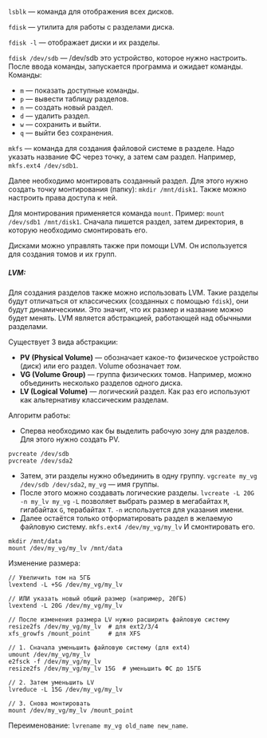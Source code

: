 `lsblk` — команда для отображения всех дисков.

`fdisk` — утилита для работы с разделами диска.

`fdisk -l` — отображает диски и их разделы.

`fdisk /dev/sdb` — /dev/sdb это устройство, которое нужно настроить. После ввода команды, запускается программа и ожидает команды.
Команды:
- `m` — показать доступные команды.
- `p` — вывести таблицу разделов.
- `n` — создать новый раздел.
- `d` — удалить раздел.
- `w` — сохранить и выйти.
- `q` — выйти без сохранения.

`mkfs` — команда для создания файловой системе в разделе. Надо указать название ФС через точку, а затем сам раздел. Например, `mkfs.ext4 /dev/sdb1`.

Далее необходимо монтировать созданный раздел. Для этого нужно создать точку монтирования (папку): `mkdir /mnt/disk1`.
Также можно настроить права доступа к ней.

Для монтирования применяется команда `mount`. Пример: `mount /dev/sdb1 /mnt/disk1`. Сначала пишется раздел, затем директория, в которую необходимо смонтировать его.

Дисками можно управлять также при помощи LVM. Он используется для создания томов и их групп.


##### LVM:

Для создания разделов также можно использовать LVM. Такие разделы будут отличаться от классических (созданных с помощью `fdisk`), они будут динамическими. Это значит, что их размер и название можно будет менять. LVM является абстракцией, работающей над обычными разделами.

Существует 3 вида абстракции:
- **PV (Physical Volume)** — обозначает какое-то физическое устройство (диск) или его раздел. Volume обозначает *том*.
- **VG (Volume Group)** — группа физических томов. Например, можно объединить несколько разделов одного диска.
- **LV (Logical Volume)** — логический раздел. Как раз его используют как альтернативу классическим разделам.

Алгоритм работы:
- Сперва необходимо как бы выделить рабочую зону для разделов. Для этого нужно создать PV.
```
pvcreate /dev/sdb
pvcreate /dev/sda2
```
- Затем, эти разделы нужно объединить в одну группу.
  `vgcreate my_vg /dev/sdb /dev/sda2`, `my_vg` — имя группы.
- После этого можно создавать логические разделы.
  `lvcreate -L 20G -n my_lv my_vg`
  `-L` позволяет выбрать размер в мегабайтах `M`, гигабайтах `G`, терабайтах `T`.
  `-n` используется для указания имени.
- Далее остаётся только отформатировать раздел в желаемую файловую систему.
  `mkfs.ext4 /dev/my_vg/my_lv`
  И смонтировать его.
```
mkdir /mnt/data
mount /dev/my_vg/my_lv /mnt/data
```

Изменение размера:
```
// Увеличить том на 5ГБ
lvextend -L +5G /dev/my_vg/my_lv

// ИЛИ указать новый общий размер (например, 20ГБ)
lvextend -L 20G /dev/my_vg/my_lv

// После изменения размера LV нужно расширить файловую систему
resize2fs /dev/my_vg/my_lv  # для ext2/3/4
xfs_growfs /mount_point     # для XFS
```

```
// 1. Сначала уменьшить файловую систему (для ext4)
umount /dev/my_vg/my_lv
e2fsck -f /dev/my_vg/my_lv
resize2fs /dev/my_vg/my_lv 15G  # уменьшить ФС до 15ГБ

// 2. Затем уменьшить LV
lvreduce -L 15G /dev/my_vg/my_lv

// 3. Снова монтировать
mount /dev/my_vg/my_lv /mount_point
```

Переименование: `lvrename my_vg old_name new_name`.